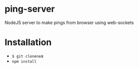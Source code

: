 # ping-server
NodeJS server to make pings from browser using web-sockets

# Installation

  - `$ git clonene`a
  - `npm install`

